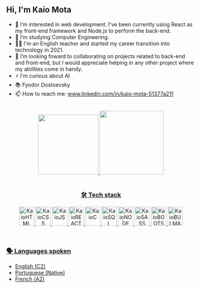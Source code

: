 ## Hi, I'm Kaio Mota

- 👀 I’m interested in web development. I've been currently using React as my front-end framework and Node.js to perform the back-end.
- 🌱 I’m studying Computer Engineering.
- 👨‍🏫 I'm an English teacher and started my career transition into technology in 2021.
- 🤝 I’m looking foward to collaborating on projects related to back-end and front-end, but I would appreciate helping in any other project where my abilities come in handy.
- ⚡ I'm curious about AI
- 📚 Fyodor Dostoevsky
- 📫 How to reach me: www.linkedin.com/in/kaio-mota-51377a211

<br>
<div align="center">
  <a href="https://github.com/kaio-mota18">
  <img height="160em" src="https://github-readme-stats.vercel.app/api/?username=kaio-mota18&layout=compact&show_icons=true&theme=solarized-dark"/>
  <img height="170em" src="https://github-readme-stats.vercel.app/api/top-langs/?username=kaio-mota18&layout=compact&langs_count=16&theme=solarized-dark"/>
<div/><br>

<h3 align="center"> 🛠️ Tech stack </h3>
    
<div display="block" align="center">
  <img width="40" height="50" alt="KaioHTML" src="https://cdn.jsdelivr.net/gh/devicons/devicon/icons/html5/html5-original.svg" />
  <img  width="40" height="50" alt="KaioCSS" src="https://cdn.jsdelivr.net/gh/devicons/devicon/icons/css3/css3-original.svg"/>
  <img  width="40" height="50" alt="KaioJS" src="https://cdn.jsdelivr.net/gh/devicons/devicon/icons/javascript/javascript-original.svg" />
  <img  width="40" height="50" alt="KaioREACT" src="https://cdn.jsdelivr.net/gh/devicons/devicon/icons/react/react-original-wordmark.svg" />
  <img  width="40" height="50" alt="KaioC" src="https://cdn.jsdelivr.net/gh/devicons/devicon/icons/c/c-plain.svg" />
  <img  width="40" height="50" alt="KaioSQL" src="https://cdn.jsdelivr.net/gh/devicons/devicon/icons/postgresql/postgresql-original-wordmark.svg" />
  <img  width="40" height="50" alt="KaioNODE" src="https://cdn.jsdelivr.net/gh/devicons/devicon/icons/nodejs/nodejs-original-wordmark.svg" />
  <img  width="40" height="50" alt="KaioSASS" src="https://cdn.jsdelivr.net/gh/devicons/devicon/icons/sass/sass-original.svg" />
  <img  width="40" height="50" alt="KaioBOOTSTRAP" src="https://cdn.jsdelivr.net/gh/devicons/devicon/icons/bootstrap/bootstrap-original-wordmark.svg" />
  <img  width="40" height="50" alt="KaioBULMA" src="https://cdn.jsdelivr.net/gh/devicons/devicon/icons/bulma/bulma-plain.svg" />
<div/>
  
<br><h3 align="start">🗣 Languages spoken</h3>
<div align="start" font-size="16"> 
  <ul>
    <li>English  (C2)</li>
    <li>Portuguese (Native)</li>
    <li>French (A2)</li>

  <ul/> 
<div/>
